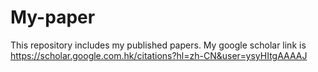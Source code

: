 # My-paper
This repository includes my published papers.
My google scholar link is https://scholar.google.com.hk/citations?hl=zh-CN&user=ysyHItgAAAAJ
